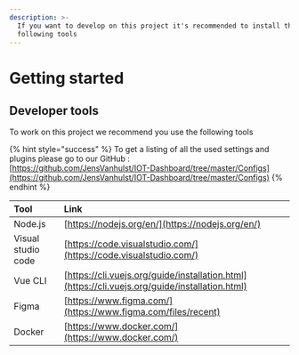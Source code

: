 ```yaml
---
description: >-
  If you want to develop on this project it's recommended to install the
  following tools
---
```


# Getting started

## Developer tools

To work on this project we recommend you use the following tools 

{% hint style="success" %}
To get a listing of all the used settings and plugins please go to our GitHub :   
[https://github.com/JensVanhulst/IOT-Dashboard/tree/master/Configs](https://github.com/JensVanhulst/IOT-Dashboard/tree/master/Configs)
{% endhint %}

| Tool  | Link |
| :--- | :--- |
| Node.js | [https://nodejs.org/en/](https://nodejs.org/en/) |
| Visual studio code | [https://code.visualstudio.com/](https://code.visualstudio.com/) |
| Vue CLI | [https://cli.vuejs.org/guide/installation.html](https://cli.vuejs.org/guide/installation.html) |
| Figma | [https://www.figma.com/](https://www.figma.com/files/recent) |
| Docker | [https://www.docker.com/](https://www.docker.com/) |



